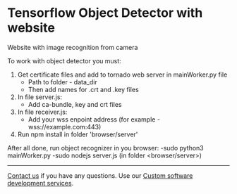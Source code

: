 # Tensorflow Object Detector with website
Website with image recognition from camera

To work with object detector you must:
1. Get certificate files and add to tornado web server in mainWorker.py file
   - Path to folder - data_dir
   - Then add names for .crt and .key files
2. In file server.js:
   - Add ca-bundle, key and crt files
3. In file receiver.js:
   - Add your wss enpoint address (for example -  wss://example.com:443)
4. Run npm install in folder 'browser/server'

After all done, run object recognizer in you browser:
-sudo python3 mainWorker.py
-sudo nodejs server.js (in folder <browser/server>)

--------

<a href="https://adexin.com/contact-us/">Contact us</a> if you have any questions. Use our <a href="https://adexin.com/">Custom software development services</a>.

